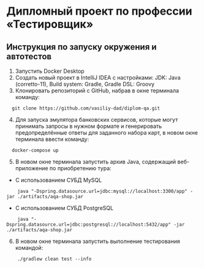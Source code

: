 # Дипломный проект по профессии «Тестировщик»

## Инструкция по запуску окружения и автотестов

1. Запустить Docker Desktop
2. Создать новый проект в IntelliJ IDEA с настройками: JDK: Java (corretto-11), Build system: Gradle, Gradle DSL: Groovy
3. Клонировать репозиторий с GitHub, набрав в окне терминала команду:
  ```
    git clone https://github.com/vasiliy-dad/diplom-qa.git
```
4. Для запуска эмулятора банковских сервисов, которые могут принимать запросы в нужном формате и генерировать предопределённые ответы для заданного набора карт, в новом окне терминала ввести команду:
  ```
    docker-compose up
```
5. В новом окне терминала запустить архив Java, содержащий веб-приложение по приобретению тура:
* С использованием СУБД MySQL
```
    java "-Dspring.datasource.url=jdbc:mysql://localhost:3300/app" -jar ./artifacts/aqa-shop.jar 
```
* С использованием СУБД PostgreSQL
```
    java "-Dspring.datasource.url=jdbc:postgresql://localhost:5432/app" -jar ./artifacts/aqa-shop.jar 
```
6. В новом окне терминала запустить выполнение тестирования командой:
```
    ./gradlew clean test --info 
```
